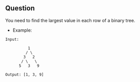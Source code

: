 ## Question
You need to find the largest value in each row of a binary tree.

- Example:
```
Input: 

          1
         / \
        3   2
       / \   \  
      5   3   9 

Output: [1, 3, 9]
```

